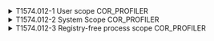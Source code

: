 <details>
<summary>T1574.012-1 User scope COR_PROFILER
</summary>
<pre>$ NA </pre>
</details>
<details>
<summary>T1574.012-2 System Scope COR_PROFILER
</summary>
<pre>$ NA </pre>
</details>
<details>
<summary>T1574.012-3 Registry-free process scope COR_PROFILER
</summary>
<pre>$ NA </pre>
</details>
